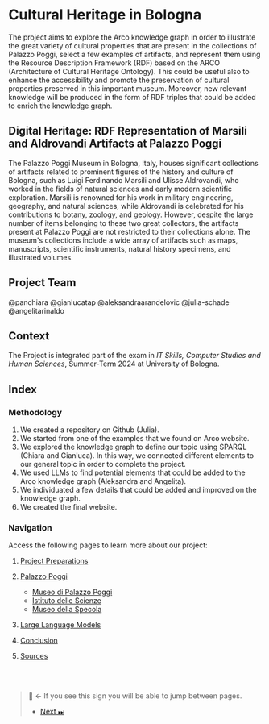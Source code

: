 # Cultural Heritage in Bologna
The project aims to explore the Arco knowledge graph in order to illustrate the great variety of cultural properties that are present in the collections of Palazzo Poggi, select a few examples of artifacts, and represent them using the Resource Description Framework (RDF) based on the ARCO (Architecture of Cultural Heritage Ontology). This could be useful also to enhance the accessibility and promote the preservation of cultural properties preserved in this important museum. Moreover, new relevant knowledge will be produced in the form of RDF triples that could be added to enrich the knowledge graph.

## Digital Heritage: RDF Representation of Marsili and Aldrovandi Artifacts at Palazzo Poggi
The Palazzo Poggi Museum in Bologna, Italy, houses significant collections of artifacts related to prominent figures of the history and culture of Bologna, such as Luigi Ferdinando Marsili and Ulisse Aldrovandi, who worked in the fields of natural sciences and early modern scientific exploration. Marsili is renowned for his work in military engineering, geography, and natural sciences, while Aldrovandi is celebrated for his contributions to botany, zoology, and geology. 
However, despite the large number of items belonging to these two great collectors, the artifacts present at Palazzo Poggi are not restricted to their collections alone. The museum's collections include a wide array of artifacts such as maps, manuscripts, scientific instruments, natural history specimens, and illustrated volumes.

## Project Team
@panchiara
@gianlucatap
@aleksandraarandelovic
@julia-schade
@angelitarinaldo

## Context
The Project is integrated part of the exam in _IT Skills, Computer Studies and Human Sciences_,
Summer-Term 2024 at University of Bologna.

## Index

### Methodology
1. We created a repository on Github (Julia).
2. We started from one of the examples that we found on Arco website.
3. We explored the knowledge graph to define our topic using SPARQL (Chiara and Gianluca). In this way, we connected different elements to our general topic in order to complete the project.
4. We used LLMs to find potential elements that could be added to the Arco knowledge graph (Aleksandra and Angelita).
5. We individuated a few details that could be added and improved on the knowledge graph.
6. We created the final website.

### Navigation
Access the following pages to learn more about our project:

1. [Project Preparations](Project-Prep.md)

2. [Palazzo Poggi](Palazzo-Poggi.md) 
    - [Museo di Palazzo Poggi](Museo-Di-Palazzo-Poggi.md) 
    -  [Istituto delle Scienze](Istituto-Delle-Scienze.md) 
    - [Museo della Specola](Museo-Della-Specola.md)
  
3. [Large Language Models](Large-Language-Models.md)
  
4. [Conclusion](Conclusion.md)
   
5. [Sources](Sources.md)

<br />
<br /> 


> 🧭 ← If you see this sign you will be able to jump between pages.
>
> - [Next ⏭](Project-Prep.md) 

